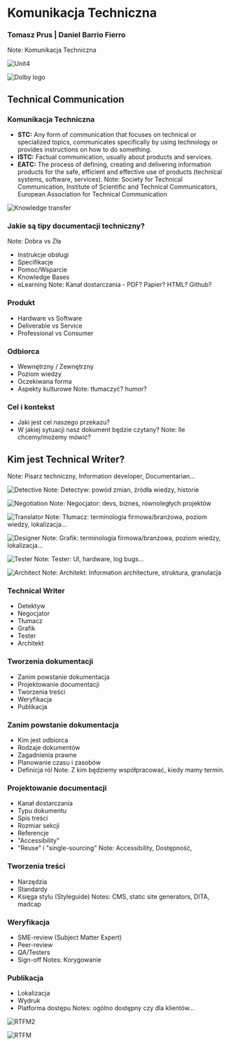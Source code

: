 # Komunikacja Techniczna
### Tomasz Prus | Daniel Barrio Fierro
Note: Komunikacja Techniczna



![Unit4](https://upload.wikimedia.org/wikipedia/commons/0/0b/Unit4_LogoLockup_RGB_Final.jpg)



![Dolby logo](http://logok.org/wp-content/uploads/2014/05/Dolby-logo.png)



## Technical Communication
### Komunikacja Techniczna



* **STC:** Any form of communication that focuses on technical or specialized topics, communicates specifically by using technology or provides instructions on how to do something.
* **ISTC:** Factual communication, usually about products and services.
* **EATC:** The process of defining, creating and delivering information products for the safe, efficient and effective use of products (technical systems, software, services).
Note:  Society for Technical Communication, Institute of Scientific and Technical Communicators, European Association for Technical Communication



![Knowledge transfer](https://solutions21.com/wp-content/uploads/2016/05/blog_KnowledgeTransfer_Buddy_fb-1024x536.jpg)



### **Jakie są tipy documentacji techniczny?**<!-- .element: style="font-family: 'Lato', Impact, sans-serif;" -->
Note: Dobra vs Zła



- Instrukcje obsługi<!-- .element: class="fragment" data-fragment-index="1" -->
- Specifikacje<!-- .element: class="fragment" data-fragment-index="2" -->
- Pomoc/Wsparcie<!-- .element: class="fragment" data-fragment-index="3" -->
- Knowledge Bases<!-- .element: class="fragment" data-fragment-index="4" -->
- eLearning<!-- .element: class="fragment" data-fragment-index="5" -->
Note: Kanał dostarczania - PDF? Papier? HTML? Github?



### Produkt
- Hardware vs Software
- Deliverable vs Service
- Professional vs Consumer



### Odbiorca
- Wewnętrzny / Zewnętrzny
- Poziom wiedzy
- Oczekiwana forma
- Aspekty kulturowe
Note: tłumaczyć? humor?



### Cel i kontekst
- Jaki jest cel naszego przekazu?
- W jakiej sytuacji nasz dokument będzie czytany?
Note: Ile chcemy/możemy mówić?


## Kim jest Technical Writer?
Note: Pisarz techniczny, Information developer, Documentarian...



![Detective](https://www.earthrangers.com/content/wildwire/detective.png)
Note: Detectyw: powód zmian, źródła wiedzy, historie



![Negotiation](https://cdn.munplanet.com/storage/uploads/52209627db7c13603b000001/topic/background_image/52e14088db7c1397780008a1/Negotiation.jpg)
Note: Negocjator: devs, biznes, równoległych projektów



![Translator](http://icons.iconarchive.com/icons/marcus-roberto/google-play/512/Google-Translate-icon.png)
Note: Tłumacz: terminologia firmowa/branżowa, poziom wiedzy, lokalizacja...



![Designer](https://usabilitygeek.com/wp-content/uploads/2014/03/when-to-prototype-when-to-wireframe-fidelity.jpg)
Note: Grafik: terminologia firmowa/branżowa, poziom wiedzy, lokalizacja...



![Tester](https://nexiilabs.com/blog/wp-content/uploads/2014/05/shutterstock_codebug.jpg)
Note: Tester: UI, hardware, log bugs...



![Architect](http://sagitas.com/wp-content/uploads/2016/10/plans.png)
Note: Architekt: Information architecture, struktura, granulacja



### Technical Writer
- Detektyw<!-- .element: class="fragment" data-fragment-index="1" -->
- Negocjator<!-- .element: class="fragment" data-fragment-index="2" -->
- Tłumacz<!-- .element: class="fragment" data-fragment-index="3" -->
- Grafik<!-- .element: class="fragment" data-fragment-index="4" -->
- Tester<!-- .element: class="fragment" data-fragment-index="5" -->
- Architekt<!-- .element: class="fragment" data-fragment-index="6" -->



### Tworzenia dokumentacji
* Zanim powstanie dokumentacja<!-- .element: class="fragment" data-fragment-index="1" -->
* Projektowanie documentacji<!-- .element: class="fragment" data-fragment-index="2" -->
* Tworzenia treści<!-- .element: class="fragment" data-fragment-index="3" -->
* Weryfikacja<!-- .element: class="fragment" data-fragment-index="4" -->
* Publikacja<!-- .element: class="fragment" data-fragment-index="5" -->



### Zanim powstanie dokumentacja
* Kim jest odbiorca
* Rodzaje dokumentów
* Zagadnienia prawne<!-- .element: class="fragment" data-fragment-index="1" -->
* Planowanie czasu i zasobów<!-- .element: class="fragment" data-fragment-index="1" -->
* Definicja ról<!-- .element: class="fragment" data-fragment-index="1" -->
Note: Z kim będziemy współpracować, kiedy mamy termin.



### Projektowanie documentacji
* Kanał dostarczania
* Typu dokumentu
* Spis treści
* Rozmiar sekcji
* Referencje<!-- .element: class="fragment" data-fragment-index="1" -->
* "Accessibility"<!-- .element: class="fragment" data-fragment-index="2" -->
* "Reuse" i "single-sourcing"<!-- .element: class="fragment" data-fragment-index="3" -->
Note: Accessibility, Dostępność,



### **Tworzenia treści**<!-- .element: style="font-family: 'Lato', Impact, sans-serif;" -->
* Narzędzia
* Standardy
* Księga stylu (Styleguide)
Notes: CMS, static site generators, DITA, madcap



### Weryfikacja
* SME-review (Subject Matter Expert)
* Peer-review
* QA/Testers
* Sign-off
Notes: Korygowanie


### Publikacja
* Lokalizacja
* Wydruk
* Platforma dostępu
Notes: ogólno dostępny czy dla klientów...



![RTFM2](http://s2.quickmeme.com/img/c1/c1fa1ad064066b5c2ce7f4cfe448c742bdc1451557e3f8c15d6db50aede8758d.jpg)



![RTFM](https://pbs.twimg.com/media/Cgd7ixyXEAAaN1Z.jpg)
